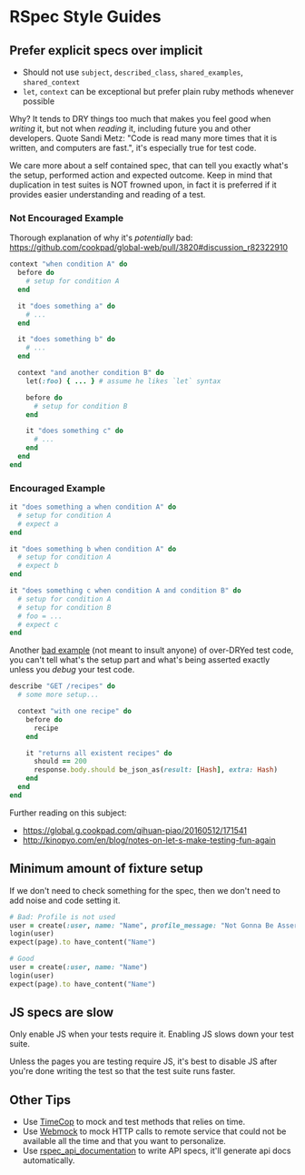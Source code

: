 # RSpec Style Guides

## Prefer explicit specs over implicit

- Should not use `subject`, `described_class`, `shared_examples`, `shared_context`
- `let`, `context` can be exceptional but prefer plain ruby methods whenever possible

Why? It tends to DRY things too much that makes you feel good when _writing_ it, but not when _reading_ it, including future you and other developers. Quote Sandi Metz: "Code is read many more times that it is written, and computers are fast.", it's especially true for test code.

We care more about a self contained spec, that can tell you exactly what's the setup, performed action and expected outcome. Keep in mind that duplication in test suites is NOT frowned upon, in fact it is preferred if it provides easier understanding and reading of a test.

### Not Encouraged Example

Thorough explanation of why it's _potentially_ bad: https://github.com/cookpad/global-web/pull/3820#discussion_r82322910

```ruby
context "when condition A" do
  before do
    # setup for condition A
  end

  it "does something a" do
    # ...
  end

  it "does something b" do
    # ...
  end

  context "and another condition B" do
    let(:foo) { ... } # assume he likes `let` syntax

    before do
      # setup for condition B
    end

    it "does something c" do
      # ...
    end
  end
end
```

### Encouraged Example

```ruby
it "does something a when condition A" do
  # setup for condition A
  # expect a
end

it "does something b when condition A" do
  # setup for condition A
  # expect b
end

it "does something c when condition A and condition B" do
  # setup for condition A
  # setup for condition B
  # foo = ...
  # expect c
end
```

Another [bad example](https://github.com/cookpad/global/blob/9dbb0d55cc413a639989622af02ea776d05dfe40/spec/requests/recipes_spec.rb#L190-L197) (not meant to insult anyone) of over-DRYed test code, you can't tell what's the setup part and what's being asserted exactly unless you _debug_ your test code.

```ruby
describe "GET /recipes" do
  # some more setup...

  context "with one recipe" do
    before do
      recipe
    end

    it "returns all existent recipes" do
      should == 200
      response.body.should be_json_as(result: [Hash], extra: Hash)
    end
  end
end
```

Further reading on this subject:

- https://global.g.cookpad.com/qihuan-piao/20160512/171541
- http://kinopyo.com/en/blog/notes-on-let-s-make-testing-fun-again

## Minimum amount of fixture setup

If we don't need to check something for the spec, then we don't need to add noise and code setting it.

```ruby
# Bad: Profile is not used
user = create(:user, name: "Name", profile_message: "Not Gonna Be Asserted")
login(user)
expect(page).to have_content("Name")

# Good
user = create(:user, name: "Name")
login(user)
expect(page).to have_content("Name")
```

## JS specs are slow

Only enable JS when your tests require it. Enabling JS slows down your test suite.

Unless the pages you are testing require JS, it's best to disable JS after you're done writing the test so that the test suite runs faster.

## Other Tips

- Use [TimeCop](https://github.com/travisjeffery/timecop) to mock and test methods that relies on time.
- Use [Webmock](https://github.com/bblimke/webmock) to mock HTTP calls to remote service that could not be available all the time and that you want to personalize.
- Use [rspec_api_documentation](https://github.com/zipmark/rspec_api_documentation) to write API specs, it'll generate api docs automatically.
